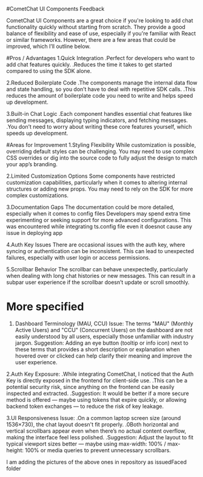 #CometChat UI Components Feedback

CometChat UI Components are a great choice if you're looking to add chat functionality quickly without starting from scratch. They provide a good balance of flexibility and ease of use, especially if you're familiar with React or similar frameworks. However, there are a few areas that could be improved,  which I’ll outline below.

#Pros / Advantages
1.Quick Integration
.Perfect for developers who want to add chat features quickly.
.Reduces the time it takes to get started compared to using the SDK alone.

2.Reduced Boilerplate Code
.The components manage the internal data flow and state handling, so you don’t have to deal with repetitive SDK calls.
.This reduces the amount of boilerplate code you need to write and helps speed up development.

3.Built-in Chat Logic
.Each component handles essential chat features like sending messages, displaying typing indicators, and fetching messages.
.You don’t need to worry about writing these core features yourself, which speeds up development.


#Areas for Improvement
1.Styling Flexibility
While customization is possible, overriding default styles can be challenging. You may need to use complex CSS overrides or dig into the source code to fully adjust the design to match your app’s branding.

2.Limited Customization Options
Some components have restricted customization capabilities, particularly when it comes to altering internal structures or adding new props. You may need to rely on the SDK for more complex customizations.

3.Documentation Gaps
The documentation could be more detailed, especially when it comes to config files  Developers may spend extra time experimenting or seeking support for more advanced configurations.
This was encountered while integrating ts.config file even it doesnot cause any issue in deploying app 

4.Auth Key Issues
There are occasional issues with the auth key, where syncing or authentication can be inconsistent. This can lead to unexpected failures, especially with user login or access permissions.

5.Scrollbar Behavior
The scrollbar can behave unexpectedly, particularly when dealing with long chat histories or new messages. This can result in a subpar user experience if the scrollbar doesn’t update or scroll smoothly.



# More specified 
1. Dashboard Terminology (MAU, CCU)
Issue: The terms "MAU" (Monthly Active Users) and "CCU" (Concurrent Users) on the dashboard are not easily understood by all users, especially those unfamiliar with industry jargon.
Suggestion: Adding an eye button (tooltip or info icon) next to these terms that provides a short description or explanation when hovered over or clicked can help clarify their meaning and improve the user experience.

2.Auth Key Exposure:
.While integrating CometChat, I noticed that the Auth Key is directly exposed in the frontend for client-side use. 
.This can be a potential security risk, since anything on the frontend can be easily inspected and extracted.
.Suggestion: It would be better if a more secure method is offered — maybe using tokens that expire quickly, or allowing backend token exchanges — to reduce the risk of key leakage.

3.UI Responsiveness Issue:
.On a common laptop screen size (around 1536×730), the chat layout doesn't fit properly.
.0Both horizontal and vertical scrollbars appear even when there’s no actual content overflow, making the interface feel less polished.
.Suggestion: Adjust the layout to fit typical viewport sizes better — maybe using max-width: 100% / max-height: 100% or media queries to prevent unnecessary scrollbars.

I am adding the pictures of the above ones in repository as issuedFaced folder
